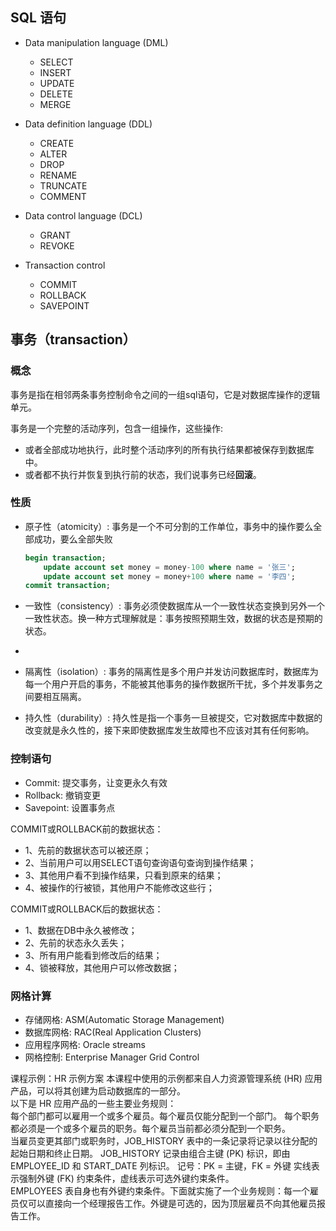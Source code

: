 ## SQL 语句

* Data manipulation language (DML)
  * SELECT 
  * INSERT
  * UPDATE
  * DELETE
  * MERGE

* Data definition language (DDL)
  * CREATE
  * ALTER
  * DROP
  * RENAME
  * TRUNCATE
  * COMMENT

* Data control language (DCL)
  * GRANT
  * REVOKE

* Transaction control
  * COMMIT
  * ROLLBACK
  * SAVEPOINT

## 事务（transaction）

### 概念

事务是指在相邻两条事务控制命令之间的一组sql语句，它是对数据库操作的逻辑单元。

事务是一个完整的活动序列，包含一组操作，这些操作:
  * 或者全部成功地执行，此时整个活动序列的所有执行结果都被保存到数据库中。
  * 或者都不执行并恢复到执行前的状态，我们说事务已经**回滚**。

### 性质

* 原子性（atomicity）: 事务是一个不可分割的工作单位，事务中的操作要么全部成功，要么全部失败

    ```sql
    begin transaction;
        update account set money = money-100 where name = '张三';
        update account set money = money+100 where name = '李四';
    commit transaction;
    ```

* 一致性（consistency）: 事务必须使数据库从一个一致性状态变换到另外一个一致性状态。换一种方式理解就是：事务按照预期生效，数据的状态是预期的状态。
* 
* 隔离性（isolation）: 事务的隔离性是多个用户并发访问数据库时，数据库为每一个用户开启的事务，不能被其他事务的操作数据所干扰，多个并发事务之间要相互隔离。
* 持久性（durability）: 持久性是指一个事务一旦被提交，它对数据库中数据的改变就是永久性的，接下来即使数据库发生故障也不应该对其有任何影响。

### 控制语句

* Commit: 提交事务，让变更永久有效
* Rollback: 撤销变更
* Savepoint: 设置事务点

COMMIT或ROLLBACK前的数据状态：

* 1、先前的数据状态可以被还原；
* 2、当前用户可以用SELECT语句查询语句查询到操作结果；
* 3、其他用户看不到操作结果，只看到原来的结果；
* 4、被操作的行被锁，其他用户不能修改这些行；

COMMIT或ROLLBACK后的数据状态：

* 1、数据在DB中永久被修改；
* 2、先前的状态永久丢失；
* 3、所有用户能看到修改后的结果；
* 4、锁被释放，其他用户可以修改数据；

### 网格计算

* 存储网格: ASM(Automatic Storage Management)
* 数据库网格: RAC(Real Application Clusters)
* 应用程序网格: Oracle streams
* 网格控制: Enterprise Manager Grid Control

课程示例：HR 示例方案 
本课程中使用的示例都来自人力资源管理系统 (HR) 应用产品，可以将其创建为启动数据库的一部分。  
以下是 HR 应用产品的一些主要业务规则：  
    每个部门都可以雇用一个或多个雇员。每个雇员仅能分配到一个部门。 
    每个职务都必须是一个或多个雇员的职务。每个雇员当前都必须分配到一个职务。  
当雇员变更其部门或职务时，JOB_HISTORY 表中的一条记录将记录以往分配的起始日期和终止日期。 
JOB_HISTORY 记录由组合主键 (PK) 标识，即由 EMPLOYEE_ID 和 START_DATE 列标识。 
记号：PK = 主键，FK = 外键 
实线表示强制外键 (FK) 约束条件，虚线表示可选外键约束条件。  
EMPLOYEES 表自身也有外键约束条件。下面就实施了一个业务规则：每一个雇员仅可以直接向一个经理报告工作。外键是可选的，因为顶层雇员不向其他雇员报告工作。 
